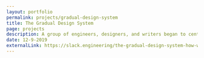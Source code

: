 ```yaml
--- 
layout: portfolio 
permalink: projects/gradual-design-system
title: The Gradual Design System 
page: projects
description: A group of engineers, designers, and writers began to centralize and standardize components. We named it Slack Kit.
date: 12-9-2019 
externalLink: https://slack.engineering/the-gradual-design-system-how-we-built-slack-kit-8a2830484259
---
```

<!-- Moving along -->